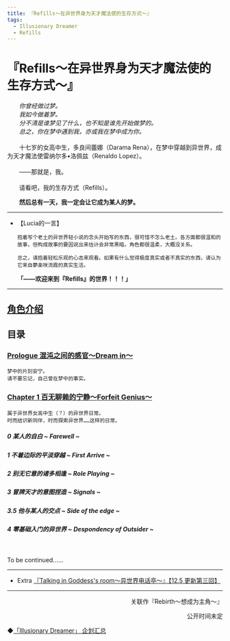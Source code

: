 ```yaml
---
title: 『Refills～在异世界身为天才魔法使的生存方式～』
tags:
  - Illusionary Dreamer
  - Refills
---
```


# 『Refills～在异世界身为天才魔法使的生存方式～』


&emsp;&emsp;<i>你曾经做过梦。<br>
&emsp;&emsp;我如今做着梦。<br>
&emsp;&emsp;分不清是谁梦见了什么，也不知是谁先开始做梦的。<br>
&emsp;&emsp;总之，你在梦中遇到我，亦或我在梦中成为你。<br></i>
<br>
&emsp;&emsp;十七岁的女高中生，多良间蕾娜（Darama Rena），在梦中穿越到异世界，成为天才魔法使雷纳尔多•洛佩兹（Renaldo Lopez）。<br>
<br>
&emsp;&emsp;——那就是，我。<br>
<br>
&emsp;&emsp;请看吧，我的生存方式（Refills）。<br>

&emsp;&emsp;<b>然后总有一天，我一定会让它成为某人的梦。</b><br>

---

- 【Lucia的一言】

      抱着写个老土的异世界轻小说的念头开始写的东西，很可惜不怎么老土。各方面都很温和的故事，但构成故事的要因说出来估计会非常黑暗。角色都很温柔，大概没关系。
    
      总之，请抱着轻松乐观的心态来观看。如果有什么觉得极度真实或者不真实的东西，请认为它来自夢楽咲流霞的真实生活。
   
    **「——欢迎来到『Refills』的世界！！！」**

---

## [角色介绍](https://luciasnote.space/_posts/2020-11-13-refillscharacter/)

## 目录

### [Prologue 混沌之间的感官～Dream in～](https://luciasnote.space/_posts/2020-11-14-refillsPrologue/)

    梦中的片刻安宁。
    请不要忘记，自己曾在梦中的事实。

### [Chapter 1 百无聊赖的宁静～Forfeit Genius～](https://luciasnote.space/_posts/2020-11-14-refillsCH1/)

    属于异世界女高中生（？）的异世界日常。
    时而结识新同伴，时而探索异世界……这样的日常。

##### 0 某人的自白 ~ Farewell ~
##### 1 不着边际的平淡穿越 ~ First Arrive ~
##### 2 别无它意的诸多相逢 ~ Role Playing ~
##### 3 冒牌天才的意图捏造 ~ Signals ~
##### 3.5 他与某人的交点 ~ Side of the edge ~
##### 4 零基础入门的异世界 ~ Despondency of Outsider ~

<br> 

   To be continued……

   


---


- Extra [『Talking in Goddess's room～异世界电话亭～』【12.5 更新第三回】](https://luciasnote.space/_posts/2020-11-15-RefillsTalking/)


---
<p align="right">关联作『Rebirth～想成为主角～』</p>
<p align="right">公开时间未定</p>


◆[「Illusionary Dreamer」 企划汇总](https://luciasnote.space/_posts/2021-01-21-Illusionary-Dreamer/)
